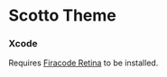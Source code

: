 # Scotto Theme

### Xcode

Requires [Firacode Retina](https://github.com/tonsky/FiraCode) to be installed.
